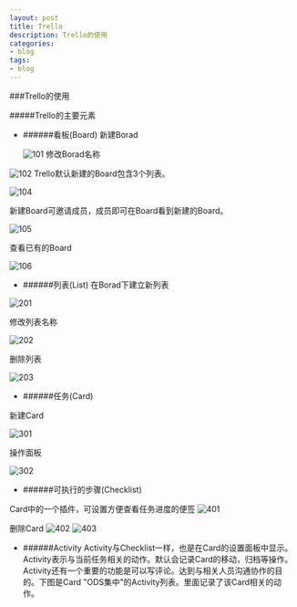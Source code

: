 ```yaml
---
layout: post
title: Trello
description: Trello的使用
categories:
- blog 
tags:
- blog
---
```



###Trello的使用

#####Trello的主要元素

- ######看板(Board)
	新建Borad
	
	![101]
修改Borad名称

 ![102]
Trello默认新建的Board包含3个列表。 

 ![104]

  新建Board可邀请成员，成员即可在Board看到新建的Board。

  ![105]
  
  查看已有的Board
  
  ![106]

- ######列表(List)
 在Borad下建立新列表
 
 ![201]
 
 修改列表名称
 
 ![202]
 
 删除列表
 
 ![203]	

- ######任务(Card)
 
 新建Card
 
 ![301]
 
 操作面板
 
 ![302]

- ######可执行的步骤(Checklist)

 Card中的一个插件，可设置方便查看任务进度的便签
 ![401]
 
 删除Card
 ![402]
 ![403]

- ######Activity
Activity与Checklist一样，也是在Card的设置面板中显示。Activity表示与当前任务相关的动作。默认会记录Card的移动，归档等操作。Activity还有一个重要的功能是可以写评论。达到与相关人员沟通协作的目的。下图是Card "ODS集中"的Activity列表。里面记录了该Card相关的动作。



[101]:image/Trello/101.jpg
[102]:image/Trello/102.jpg
[104]:image/Trello/104.jpg
[105]:image/Trello/105.jpg
[106]:image/Trello/106.jpg
[201]:image/Trello/201.jpg
[202]:image/Trello/202.jpg
[203]:image/Trello/203.jpg
[301]:image/Trello/301.jpg
[302]:image/Trello/302.jpg
[401]:image/Trello/401.jpg
[402]:image/Trello/402.jpg
[403]:image/Trello/403.jpg


